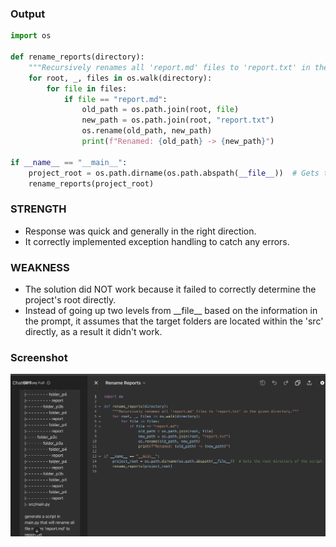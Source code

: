 ### Output

```python
import os

def rename_reports(directory):
    """Recursively renames all 'report.md' files to 'report.txt' in the given directory."""
    for root, _, files in os.walk(directory):
        for file in files:
            if file == "report.md":
                old_path = os.path.join(root, file)
                new_path = os.path.join(root, "report.txt")
                os.rename(old_path, new_path)
                print(f"Renamed: {old_path} -> {new_path}")

if __name__ == "__main__":
    project_root = os.path.dirname(os.path.abspath(__file__))  # Gets the root directory of the script
    rename_reports(project_root)
```

### STRENGTH

- Response was quick and generally in the right direction.
- It correctly implemented exception handling to catch any errors.

### WEAKNESS

- The solution did NOT work because it failed to correctly determine the project's root directly.
- Instead of going up two levels from \_\_file\_\_ based on the information in the prompt, it assumes that the target folders are located within the 'src' directly, as a result it didn't work.

### Screenshot

![image_proof](image.png)
